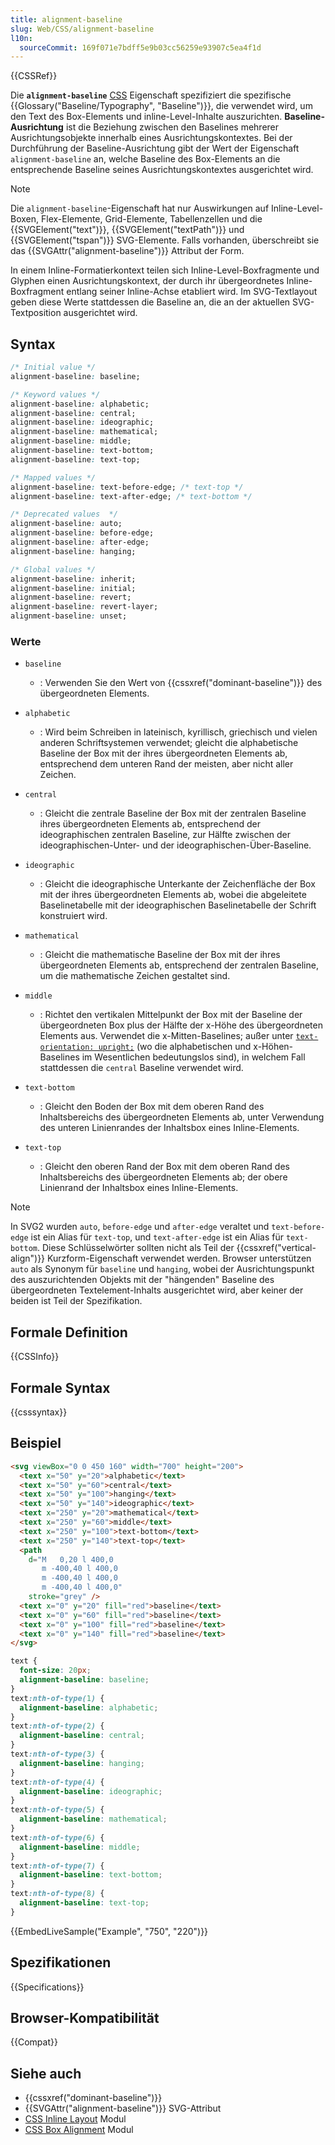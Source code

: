 ```yaml
---
title: alignment-baseline
slug: Web/CSS/alignment-baseline
l10n:
  sourceCommit: 169f071e7bdff5e9b03cc56259e93907c5ea4f1d
---
```


{{CSSRef}}

Die **`alignment-baseline`** [CSS](/de/docs/Web/CSS) Eigenschaft spezifiziert die spezifische {{Glossary("Baseline/Typography", "Baseline")}}, die verwendet wird, um den Text des Box-Elements und inline-Level-Inhalte auszurichten. **Baseline-Ausrichtung** ist die Beziehung zwischen den Baselines mehrerer Ausrichtungsobjekte innerhalb eines Ausrichtungskontextes. Bei der Durchführung der Baseline-Ausrichtung gibt der Wert der Eigenschaft `alignment-baseline` an, welche Baseline des Box-Elements an die entsprechende Baseline seines Ausrichtungskontextes ausgerichtet wird.

> [!NOTE]
> Die `alignment-baseline`-Eigenschaft hat nur Auswirkungen auf Inline-Level-Boxen, Flex-Elemente, Grid-Elemente, Tabellenzellen und die {{SVGElement("text")}}, {{SVGElement("textPath")}} und {{SVGElement("tspan")}} SVG-Elemente. Falls vorhanden, überschreibt sie das {{SVGAttr("alignment-baseline")}} Attribut der Form.

In einem Inline-Formatierkontext teilen sich Inline-Level-Boxfragmente und Glyphen einen Ausrichtungskontext, der durch ihr übergeordnetes Inline-Boxfragment entlang seiner Inline-Achse etabliert wird. Im SVG-Textlayout geben diese Werte stattdessen die Baseline an, die an der aktuellen SVG-Textposition ausgerichtet wird.

## Syntax

```css
/* Initial value */
alignment-baseline: baseline;

/* Keyword values */
alignment-baseline: alphabetic;
alignment-baseline: central;
alignment-baseline: ideographic;
alignment-baseline: mathematical;
alignment-baseline: middle;
alignment-baseline: text-bottom;
alignment-baseline: text-top;

/* Mapped values */
alignment-baseline: text-before-edge; /* text-top */
alignment-baseline: text-after-edge; /* text-bottom */

/* Deprecated values  */
alignment-baseline: auto;
alignment-baseline: before-edge;
alignment-baseline: after-edge;
alignment-baseline: hanging;

/* Global values */
alignment-baseline: inherit;
alignment-baseline: initial;
alignment-baseline: revert;
alignment-baseline: revert-layer;
alignment-baseline: unset;
```

### Werte

- `baseline`

  - : Verwenden Sie den Wert von {{cssxref("dominant-baseline")}} des übergeordneten Elements.

- `alphabetic`

  - : Wird beim Schreiben in lateinisch, kyrillisch, griechisch und vielen anderen Schriftsystemen verwendet; gleicht die alphabetische Baseline der Box mit der ihres übergeordneten Elements ab, entsprechend dem unteren Rand der meisten, aber nicht aller Zeichen.

- `central`

  - : Gleicht die zentrale Baseline der Box mit der zentralen Baseline ihres übergeordneten Elements ab, entsprechend der ideographischen zentralen Baseline, zur Hälfte zwischen der ideographischen-Unter- und der ideographischen-Über-Baseline.

- `ideographic`

  - : Gleicht die ideographische Unterkante der Zeichenfläche der Box mit der ihres übergeordneten Elements ab, wobei die abgeleitete Baselinetabelle mit der ideographischen Baselinetabelle der Schrift konstruiert wird.

- `mathematical`

  - : Gleicht die mathematische Baseline der Box mit der ihres übergeordneten Elements ab, entsprechend der zentralen Baseline, um die mathematische Zeichen gestaltet sind.

- `middle`

  - : Richtet den vertikalen Mittelpunkt der Box mit der Baseline der übergeordneten Box plus der Hälfte der x-Höhe des übergeordneten Elements aus. Verwendet die x-Mitten-Baselines; außer unter [`text-orientation: upright;`](/de/docs/Web/CSS/text-orientation) (wo die alphabetischen und x-Höhen-Baselines im Wesentlichen bedeutungslos sind), in welchem Fall stattdessen die `central` Baseline verwendet wird.

- `text-bottom`

  - : Gleicht den Boden der Box mit dem oberen Rand des Inhaltsbereichs des übergeordneten Elements ab, unter Verwendung des unteren Linienrandes der Inhaltsbox eines Inline-Elements.

- `text-top`
  - : Gleicht den oberen Rand der Box mit dem oberen Rand des Inhaltsbereichs des übergeordneten Elements ab; der obere Linienrand der Inhaltsbox eines Inline-Elements.

> [!NOTE]
> In SVG2 wurden `auto`, `before-edge` und `after-edge` veraltet und `text-before-edge` ist ein Alias für `text-top`, und `text-after-edge` ist ein Alias für `text-bottom`. Diese Schlüsselwörter sollten nicht als Teil der {{cssxref("vertical-align")}} Kurzform-Eigenschaft verwendet werden. Browser unterstützen `auto` als Synonym für `baseline` und `hanging`, wobei der Ausrichtungspunkt des auszurichtenden Objekts mit der "hängenden" Baseline des übergeordneten Textelement-Inhalts ausgerichtet wird, aber keiner der beiden ist Teil der Spezifikation.

## Formale Definition

{{CSSInfo}}

## Formale Syntax

{{csssyntax}}

## Beispiel

```html
<svg viewBox="0 0 450 160" width="700" height="200">
  <text x="50" y="20">alphabetic</text>
  <text x="50" y="60">central</text>
  <text x="50" y="100">hanging</text>
  <text x="50" y="140">ideographic</text>
  <text x="250" y="20">mathematical</text>
  <text x="250" y="60">middle</text>
  <text x="250" y="100">text-bottom</text>
  <text x="250" y="140">text-top</text>
  <path
    d="M   0,20 l 400,0
       m -400,40 l 400,0
       m -400,40 l 400,0
       m -400,40 l 400,0"
    stroke="grey" />
  <text x="0" y="20" fill="red">baseline</text>
  <text x="0" y="60" fill="red">baseline</text>
  <text x="0" y="100" fill="red">baseline</text>
  <text x="0" y="140" fill="red">baseline</text>
</svg>
```

```css
text {
  font-size: 20px;
  alignment-baseline: baseline;
}
text:nth-of-type(1) {
  alignment-baseline: alphabetic;
}
text:nth-of-type(2) {
  alignment-baseline: central;
}
text:nth-of-type(3) {
  alignment-baseline: hanging;
}
text:nth-of-type(4) {
  alignment-baseline: ideographic;
}
text:nth-of-type(5) {
  alignment-baseline: mathematical;
}
text:nth-of-type(6) {
  alignment-baseline: middle;
}
text:nth-of-type(7) {
  alignment-baseline: text-bottom;
}
text:nth-of-type(8) {
  alignment-baseline: text-top;
}
```

{{EmbedLiveSample("Example", "750", "220")}}

## Spezifikationen

{{Specifications}}

## Browser-Kompatibilität

{{Compat}}

## Siehe auch

- {{cssxref("dominant-baseline")}}
- {{SVGAttr("alignment-baseline")}} SVG-Attribut
- [CSS Inline Layout](/de/docs/Web/CSS/CSS_inline_layout) Modul
- [CSS Box Alignment](/de/docs/Web/CSS/CSS_box_alignment) Modul

